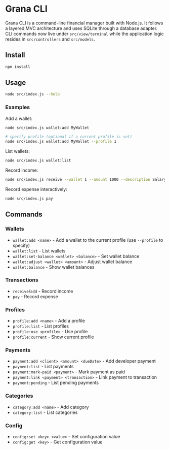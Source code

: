 # Grana CLI

Grana CLI is a command-line financial manager built with Node.js. It follows a layered MVC architecture and uses SQLite through a database adapter. CLI commands now live under `src/view/terminal` while the application logic resides in `src/controllers` and `src/models`.

## Install

```bash
npm install
```

## Usage

```bash
node src/index.js --help
```

### Examples

Add a wallet:

```bash
node src/index.js wallet:add MyWallet

# specify profile (optional if a current profile is set)
node src/index.js wallet:add MyWallet --profile 1
```

List wallets:

```bash
node src/index.js wallet:list
```

Record income:

```bash
node src/index.js receive --wallet 1 --amount 1000 --description Salary
```

Record expense interactively:

```bash
node src/index.js pay
```

## Commands

### Wallets

- `wallet:add <name>` - Add a wallet to the current profile (use `--profile` to specify)
- `wallet:list` - List wallets
- `wallet:set-balance <wallet> <balance>` - Set wallet balance
- `wallet:adjust <wallet> <amount>` - Adjust wallet balance
- `wallet:balance` - Show wallet balances

### Transactions

- `receive`/`add` - Record income
- `pay` - Record expense

### Profiles

- `profile:add <name>` - Add a profile
- `profile:list` - List profiles
- `profile:use <profile>` - Use profile
- `profile:current` - Show current profile

### Payments

- `payment:add <client> <amount> <dueDate>` - Add developer payment
- `payment:list` - List payments
- `payment:mark-paid <payment>` - Mark payment as paid
- `payment:link <payment> <transaction>` - Link payment to transaction
- `payment:pending` - List pending payments

### Categories

- `category:add <name>` - Add category
- `category:list` - List categories

### Config

- `config:set <key> <value>` - Set configuration value
- `config:get <key>` - Get configuration value
